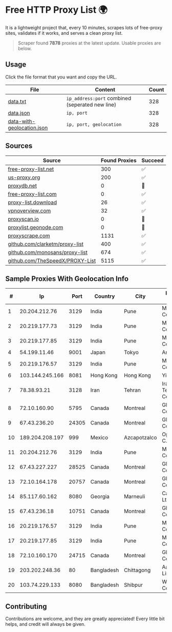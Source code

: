 
# Free HTTP Proxy List 🌍

It is a lightweight project that, every 10 minutes, scrapes lots of free-proxy sites, validates if it works, and serves a clean proxy list.


> Scraper found **7878** proxies at the latest update. Usable proxies are below.

## Usage

Click the file format that you want and copy the URL.


|File|Content|Count|
|----|-------|-----|
|[data.txt](https://raw.githubusercontent.com/themiralay/Proxy-List-World/master/data.txt)|`ip_address:port` combined (seperated new line)|328|
|[data.json](https://raw.githubusercontent.com/themiralay/Proxy-List-World/master/data.json)|`ip, port`|328|
|[data-with-geolocation.json](https://raw.githubusercontent.com/themiralay/Proxy-List-World/master/data-with-geolocation.json)|`ip, port, geolocation`|328|

## Sources

|Source|Found Proxies|Succeed|
|------|-------------|-------|
|[free-proxy-list.net](https://free-proxy-list.net)|300|✅|
|[us-proxy.org](https://www.us-proxy.org)|200|✅|
|[proxydb.net](http://proxydb.net)|0|🚫|
|[free-proxy-list.com](https://free-proxy-list.com/?page=&port=&type%5B%5D=http&type%5B%5D=https&up_time=0&search=Search)|0|✅|
|[proxy-list.download](https://www.proxy-list.download/HTTP)|26|✅|
|[vpnoverview.com](https://vpnoverview.com/privacy/anonymous-browsing/free-proxy-servers)|32|✅|
|[proxyscan.io](https://www.proxyscan.io)|0|🚫|
|[proxylist.geonode.com](https://proxylist.geonode.com/api/proxy-list?limit=300&page=1&sort_by=lastChecked&sort_type=desc&protocols=http,https)|0|🚫|
|[proxyscrape.com](https://api.proxyscrape.com/v2/?request=displayproxies&protocol=http&timeout=10000&country=all&ssl=all&anonymity=all)|1131|✅|
|[github.com/clarketm/proxy-list](https://raw.githubusercontent.com/clarketm/proxy-list/master/proxy-list-raw.txt)|400|✅|
|[github.com/monosans/proxy-list](https://raw.githubusercontent.com/monosans/proxy-list/main/proxies/http.txt)|674|✅|
|[github.com/TheSpeedX/PROXY-List](https://raw.githubusercontent.com/TheSpeedX/PROXY-List/master/http.txt)|5115|✅|


## Sample Proxies With Geolocation Info

|#|Ip|Port|Country|City|Internet Service Provider|
|-|--|----|-------|----|-------------------------|
|1|20.204.212.76|3129|India|Pune|Microsoft Corporation|
|2|20.219.177.73|3129|India|Pune|Microsoft Corporation|
|3|20.219.177.85|3129|India|Pune|Microsoft Corporation|
|4|54.199.11.46|9001|Japan|Tokyo|Amazon.com, Inc.|
|5|20.219.176.57|3129|India|Pune|Microsoft Corporation|
|6|103.144.245.166|8081|Hong Kong|Hong Kong|Yisu Cloud LTD|
|7|78.38.93.21|3128|Iran|Tehran|Iran Telecommunication Company PJS|
|8|72.10.160.90|5795|Canada|Montreal|GloboTech Communications|
|9|67.43.236.20|24305|Canada|Montreal|GloboTech Communications|
|10|189.204.208.197|999|Mexico|Azcapotzalco|Operbes, S.A. de C.V.|
|11|20.204.212.76|3129|India|Pune|Microsoft Corporation|
|12|67.43.227.227|28525|Canada|Montreal|GloboTech Communications|
|13|72.10.164.178|20757|Canada|Montreal|GloboTech Communications|
|14|85.117.60.162|8080|Georgia|Marneuli|Caucasus Online Ltd.|
|15|67.43.236.18|10751|Canada|Montreal|GloboTech Communications|
|16|20.219.176.57|3129|India|Pune|Microsoft Corporation|
|17|20.219.177.85|3129|India|Pune|Microsoft Corporation|
|18|72.10.160.170|24715|Canada|Montreal|GloboTech Communications|
|19|203.202.248.36|80|Bangladesh|Chittagong|Aamra Networks Limited|
|20|103.74.229.133|8080|Bangladesh|Shibpur|Windstream Communication Ltd|



## Contributing

Contributions are welcome, and they are greatly appreciated! Every
little bit helps, and credit will always be given.

